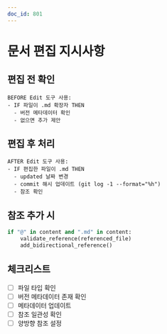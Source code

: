 ```yaml
---
doc_id: 801
---
```


# 문서 편집 지시사항

## 편집 전 확인

```
BEFORE Edit 도구 사용:
- IF 파일이 .md 확장자 THEN
  - 버전 메타데이터 확인
  - 없으면 추가 제안
```

## 편집 후 처리

```
AFTER Edit 도구 사용:
- IF 편집한 파일이 .md THEN
  - updated 날짜 변경
  - commit 해시 업데이트 (git log -1 --format="%h")
  - 참조 확인
```

## 참조 추가 시

```python
if "@" in content and ".md" in content:
    validate_reference(referenced_file)
    add_bidirectional_reference()
```

## 체크리스트

- [ ] 파일 타입 확인
- [ ] 버전 메타데이터 존재 확인
- [ ] 메타데이터 업데이트
- [ ] 참조 일관성 확인
- [ ] 양방향 참조 설정